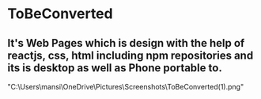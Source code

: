 # ToBeConverted

<h2>It's Web Pages which is design with the help of reactjs, css, html including npm repositories and its is desktop as well as Phone portable to.</h2>
"C:\Users\mansi\OneDrive\Pictures\Screenshots\ToBeConverted(1).png"
